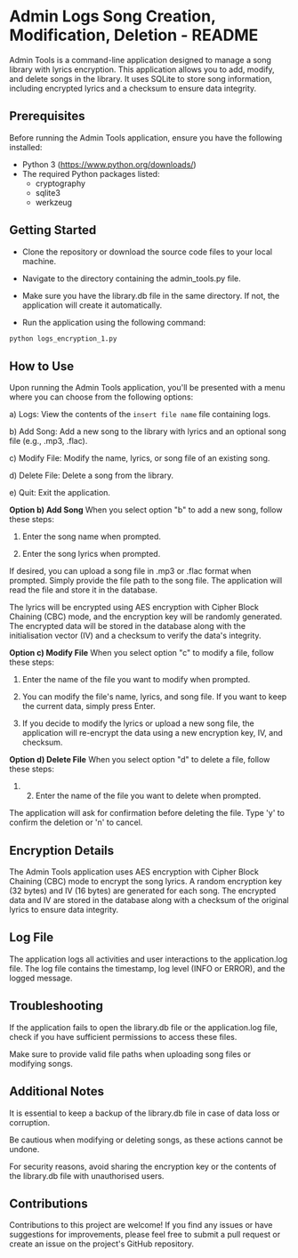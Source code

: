 # Admin Logs Song Creation, Modification, Deletion - README

Admin Tools is a command-line application designed to manage a song library with lyrics encryption. This application allows you to add, modify, and delete songs in the library. It uses SQLite to store song information, including encrypted lyrics and a checksum to ensure data integrity.

## Prerequisites

Before running the Admin Tools application, ensure you have the following installed:

- Python 3 (https://www.python.org/downloads/)
- The required Python packages listed:
  - cryptography
  - sqlite3
  - werkzeug

## Getting Started

- Clone the repository or download the source code files to your local machine.

- Navigate to the directory containing the admin_tools.py file.

- Make sure you have the library.db file in the same directory. If not, the application will create it automatically.

- Run the application using the following command:

```bash
python logs_encryption_1.py
```

## How to Use

Upon running the Admin Tools application, you'll be presented with a menu where you can choose from the following options:

a) Logs: View the contents of the `insert file name` file containing logs.

b) Add Song: Add a new song to the library with lyrics and an optional song file (e.g., .mp3, .flac).

c) Modify File: Modify the name, lyrics, or song file of an existing song.

d) Delete File: Delete a song from the library.

e) Quit: Exit the application.

**Option b) Add Song**
When you select option "b" to add a new song, follow these steps:

1. Enter the song name when prompted.

2. Enter the song lyrics when prompted.

If desired, you can upload a song file in .mp3 or .flac format when prompted. Simply provide the file path to the song file. The application will read the file and store it in the database.

The lyrics will be encrypted using AES encryption with Cipher Block Chaining (CBC) mode, and the encryption key will be randomly generated. The encrypted data will be stored in the database along with the initialisation vector (IV) and a checksum to verify the data's integrity.

**Option c) Modify File**
When you select option "c" to modify a file, follow these steps:

1. Enter the name of the file you want to modify when prompted.

2. You can modify the file's name, lyrics, and song file. If you want to keep the current data, simply press Enter.

3. If you decide to modify the lyrics or upload a new song file, the application will re-encrypt the data using a new encryption key, IV, and checksum.

**Option d) Delete File**
When you select option "d" to delete a file, follow these steps:

1. 2. Enter the name of the file you want to delete when prompted.

The application will ask for confirmation before deleting the file. Type 'y' to confirm the deletion or 'n' to cancel.

## Encryption Details

The Admin Tools application uses AES encryption with Cipher Block Chaining (CBC) mode to encrypt the song lyrics. A random encryption key (32 bytes) and IV (16 bytes) are generated for each song. The encrypted data and IV are stored in the database along with a checksum of the original lyrics to ensure data integrity.

## Log File

The application logs all activities and user interactions to the application.log file. The log file contains the timestamp, log level (INFO or ERROR), and the logged message.

## Troubleshooting

If the application fails to open the library.db file or the application.log file, check if you have sufficient permissions to access these files.

Make sure to provide valid file paths when uploading song files or modifying songs.

## Additional Notes

It is essential to keep a backup of the library.db file in case of data loss or corruption.

Be cautious when modifying or deleting songs, as these actions cannot be undone.

For security reasons, avoid sharing the encryption key or the contents of the library.db file with unauthorised users.

## Contributions

Contributions to this project are welcome! If you find any issues or have suggestions for improvements, please feel free to submit a pull request or create an issue on the project's GitHub repository.
